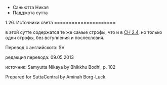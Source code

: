 









* Саньютта Никая
* Падджота сутта


1\.26\. Источники света
\=\=\=\=\=\=\=\=\=\=\=\=\=\=\=\=\=\=\=\=\=



в этой сутте содержатся те же самые строфы, что и в [СН 2\.4](/sn2\.4/ru/sv), но только одни строфы, без вступления и послесловия\.



Перевод с английского: SV


редакция перевода: 09\.05\.2013


источник: Samyutta Nikaya by Bhikkhu Bodhi, p\. 102


Prepared for SuttaCentral by Aminah Borg\-Luck\.






